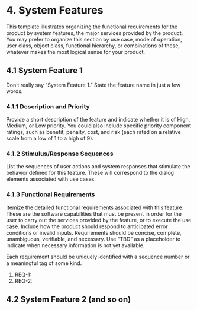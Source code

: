 # 4. System Features

This template illustrates organizing the functional requirements for the product by system features, the major services provided by the product. You may prefer to organize this section by use case, mode of operation, user class, object class, functional hierarchy, or combinations of these, whatever makes the most logical sense for your product.

## 4.1 System Feature 1

Don’t really say “System Feature 1.” State the feature name in just a few words.

### 4.1.1	Description and Priority

Provide a short description of the feature and indicate whether it is of High, Medium, or Low priority. You could also include specific priority component ratings, such as benefit, penalty, cost, and risk (each rated on a relative scale from a low of 1 to a high of 9).

### 4.1.2	Stimulus/Response Sequences

List the sequences of user actions and system responses that stimulate the behavior defined for this feature. These will correspond to the dialog elements associated with use cases.

### 4.1.3	Functional Requirements

Itemize the detailed functional requirements associated with this feature. These are the software capabilities that must be present in order for the user to carry out the services provided by the feature, or to execute the use case. Include how the product should respond to anticipated error conditions or invalid inputs. Requirements should be concise, complete, unambiguous, verifiable, and necessary. Use “TBD” as a placeholder to indicate when necessary information is not yet available.

Each requirement should be uniquely identified with a sequence number or a meaningful tag of some kind.

1. REQ-1:	
2. REQ-2:	

## 4.2 System Feature 2 (and so on)
